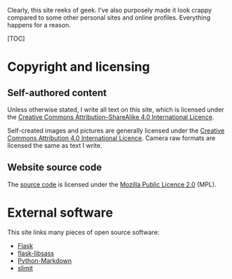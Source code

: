 Clearly, this site reeks of geek. I've also purposely made it look crappy compared to some other personal sites and online profiles. Everything happens for a reason.

[TOC]

# Copyright and licensing
## Self-authored content
Unless otherwise stated, I write all text on this site, which is licensed under the [Creative Commons Attribution&ndash;ShareAlike&nbsp;4.0 International Licence](http://creativecommons.org/licenses/by-sa/4.0/).

Self-created images and pictures are generally licensed under the [Creative Commons Attribution&nbsp;4.0 International Licence](http://creativecommons.org/licenses/by/4.0/). Camera raw formats are licensed the same as text I write.

## Website source code
The [source code](https://git.vishwin.info/http.git/) is licensed under the [Mozilla Public Licence&nbsp;2.0](https://www.mozilla.org/MPL/2.0/) (MPL).

# External software
This site links many pieces of open source software:

* [Flask](http://flask.pocoo.org/)
* [flask-libsass](https://github.com/bwhmather/flask-libsass)
* [Python-Markdown](https://github.com/waylan/Python-Markdown)
* [slimit](https://github.com/rspivak/slimit)
